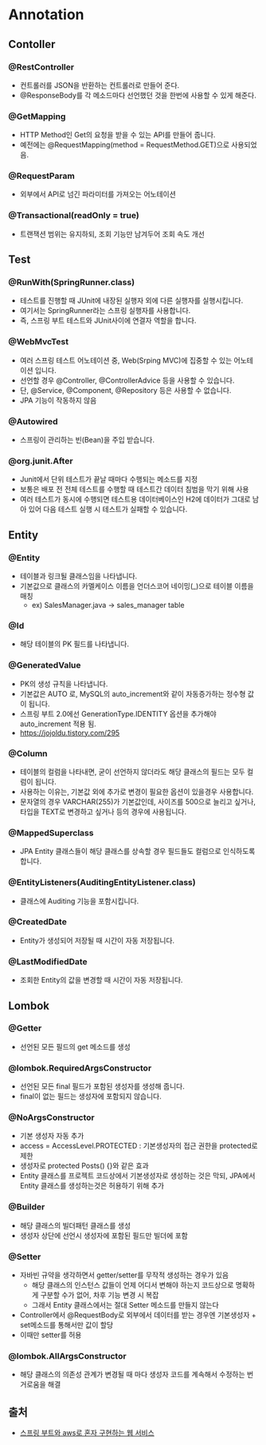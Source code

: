 # Annotation

## Contoller

### @RestController

- 컨트롤러를 JSON을 반환하는 컨트롤러로 만들어 준다.
- @ResponseBody를 각 메소드마다 선언했던 것을 한번에 사용할 수 있게 해준다.

### @GetMapping

- HTTP Method인 Get의 요청을 받을 수 있는 API를 만들어 줍니다.
- 예전에는 @RequestMapping(method = RequestMethod.GET)으로 사용되었음.

### @RequestParam

- 외부에서 API로 넘긴 파라미터를 가져오는 어노테이션

### @Transactional(readOnly = true)

- 트랜잭션 범위는 유지하되, 조회 기능만 남겨두어 조회 속도 개선

## Test

### @RunWith(SpringRunner.class)

- 테스트를 진행할 때 JUnit에 내장된 실행자 외에 다른 실행자를 실행시킵니다.
- 여기서는 SpringRunner라는 스프링 실행자를 사용합니다.
- 즉, 스프링 부트 테스트와 JUnit사이에 연결자 역할을 합니다.

### @WebMvcTest

- 여러 스프링 테스트 어노테이션 중, Web(Srping MVC)에 집중할 수 있는 어노테이션 입니다.
- 선언할 경우 @Controller, @ControllerAdvice 등을 사용할 수 있습니다.
- 단, @Service, @Component, @Repository 등은 사용할 수 없습니다.
- JPA 기능이 작동하지 않음

### @Autowired

- 스프링이 관리하는 빈(Bean)을 주입 받습니다.

### @org.junit.After

- Junit에서 단위 테스트가 끝날 때마다 수행되는 메소드를 지정
- 보통은 배포 전 전체 테스트를 수행할 때 테스트간 데이터 침범을 막기 위해 사용
- 여러 테스트가 동시에 수행되면 테스트용 데이터베이스인 H2에 데이터가 그대로 남아 있어 다음 테스트 실행 시 테스트가 실패할 수 있습니다.

## Entity

### @Entity

- 테이블과 링크될 클래스임을 나타냅니다.
- 기본값으로 클래스의 카멜케이스 이름을 언더스코어 네이밍(\_)으로 테이블 이름을 매칭
  - ex) SalesManager.java -> sales_manager table

### @Id

- 해당 테이블의 PK 필드를 나타냅니다.

### @GeneratedValue

- PK의 생성 규칙을 나타냅니다.
- 기본값은 AUTO 로, MySQL의 auto_increment와 같이 자동증가하는 정수형 값이 됩니다.
- 스프링 부트 2.0에선 GenerationType.IDENTITY 옵션을 추가해야 auto_increment 적용 됨.
- https://jojoldu.tistory.com/295

### @Column

- 테이블의 컬럼을 나타내면, 굳이 선언하지 않더라도 해당 클래스의 필드는 모두 컬럼이 됩니다.
- 사용하는 이유는, 기본값 외에 추가로 변경이 필요한 옵션이 있을경우 사용합니다.
- 문자열의 경우 VARCHAR(255)가 기본값인데, 사이즈를 500으로 늘리고 싶거나, 타입을 TEXT로 변경하고 싶거나 등의 경우에 사용됩니다.

### @MappedSuperclass

- JPA Entity 클래스들이 해당 클래스를 상속할 경우 필드들도 컬럼으로 인식하도록 합니다.

### @EntityListeners(AuditingEntityListener.class)

- 클래스에 Auditing 기능을 포함시킵니다.

### @CreatedDate

- Entity가 생성되어 저장될 때 시간이 자동 저장됩니다.

### @LastModifiedDate

- 조회한 Entity의 값을 변경할 때 시간이 자동 저장됩니다.

## Lombok

### @Getter

- 선언된 모든 필드의 get 메소드를 생성

### @lombok.RequiredArgsConstructor

- 선언된 모든 final 필드가 포함된 생성자를 생성해 줍니다.
- final이 없는 필드는 생성자에 포함되지 않습니다.

### @NoArgsConstructor

- 기본 생성자 자동 추가
- access = AccessLevel.PROTECTED : 기본생성자의 접근 권한을 protected로 제한
- 생성자로 protected Posts() {}와 같은 효과
- Entity 클래스를 프로젝트 코드상에서 기본생성자로 생성하는 것은 막되, JPA에서 Entity 클래스를 생성하는것은 허용하기 위해 추가

### @Builder

- 해당 클래스의 빌더패턴 클래스를 생성
- 생성자 상단에 선언시 생성자에 포함된 필드만 빌더에 포함

### @Setter

- 자바빈 규약을 생각하면서 getter/setter를 무작적 생성하는 경우가 있음
  - 해당 클래스의 인스턴스 값들이 언제 어디서 변해야 하는지 코드상으로 명확하게 구분할 수가 없어, 차후 기능 변경 시 복잡
  - 그래서 Entity 클래스에서는 절대 Setter 메소드를 만들지 않는다
- Controller에서 @RequestBody로 외부에서 데이터를 받는 경우엔 기본생성자 + set메소드를 통해서만 값이 할당
- 이때만 setter를 허용

### @lombok.AllArgsConstructor

- 해당 클래스의 의존성 관계가 변경될 때 마다 생성자 코드를 계속해서 수정하는 번거로움을 해결

## 출처

- [스프링 부트와 aws로 혼자 구현하는 웹 서비스](https://www.aladin.co.kr/shop/wproduct.aspx?ItemId=218568947)
